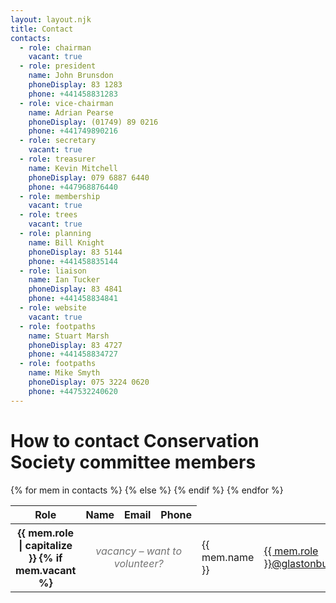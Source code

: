 ```yaml
---
layout: layout.njk
title: Contact
contacts:
  - role: chairman
    vacant: true
  - role: president
    name: John Brunsdon
    phoneDisplay: 83 1283
    phone: +441458831283
  - role: vice-chairman
    name: Adrian Pearse
    phoneDisplay: (01749) 89 0216
    phone: +441749890216
  - role: secretary
    vacant: true
  - role: treasurer
    name: Kevin Mitchell
    phoneDisplay: 079 6887 6440
    phone: +447968876440
  - role: membership
    vacant: true
  - role: trees
    vacant: true
  - role: planning
    name: Bill Knight
    phoneDisplay: 83 5144
    phone: +441458835144
  - role: liaison
    name: Ian Tucker
    phoneDisplay: 83 4841
    phone: +441458834841
  - role: website
    vacant: true
  - role: footpaths
    name: Stuart Marsh
    phoneDisplay: 83 4727
    phone: +441458834727
  - role: footpaths
    name: Mike Smyth
    phoneDisplay: 075 3224 0620
    phone: +447532240620
---
```


# How to contact Conservation Society committee members

<table>
<thead>
<tr>
<th scope="col">Role</th>
<th scope="col">Name</th>
<th scope="col">Email</th>
<th scope="col">Phone</th>
</tr>
</thead>
<tbody>
{% for mem in contacts %}
<tr>
<th scope="row">{{ mem.role | capitalize }}</td>
{% if mem.vacant %}
<td colspan="3" style="font-style: italic; text-align: center; opacity: 0.6;">vacancy – want to volunteer?</td>
{% else %}
<td>{{ mem.name }}</td>
<td><a href="mailto:{{ mem.role }}@glastonburyconservation.org.uk">{{ mem.role }}@glastonburyconservation.org.uk</a></td>
<td><a href="tel:{{ mem.phone }}">{{ mem.phoneDisplay }}</a></td>
{% endif %}
</tr>
{% endfor %}
</tbody>
</table>
